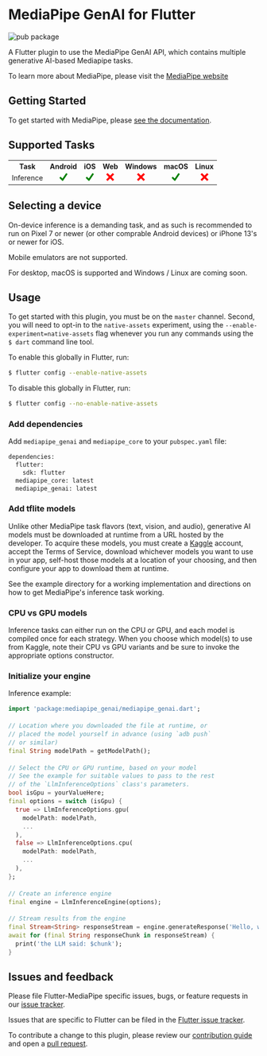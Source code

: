 # MediaPipe GenAI for Flutter

![pub package](https://img.shields.io/pub/v/mediapipe_genai)

A Flutter plugin to use the MediaPipe GenAI API, which contains multiple generative AI-based Mediapipe tasks.

To learn more about MediaPipe, please visit the [MediaPipe website](https://developers.google.com/mediapipe)

## Getting Started

To get started with MediaPipe, please [see the documentation](https://developers.google.com/mediapipe/solutions/guide).

## Supported Tasks

<table>
    <tr>
        <th>Task</th>
        <th>Android</th>
        <th>iOS</th>
        <th>Web</th>
        <th>Windows</th>
        <th>macOS</th>
        <th>Linux</th>
    </tr>
    <tr>
        <td>Inference</td>
        <td align="center"><img height="16" width="16" src="https://raw.githubusercontent.com/google/flutter-mediapipe/readme-improvements/assets/yes.png" /></td>
        <td align="center"><img height="16" width="16" src="https://raw.githubusercontent.com/google/flutter-mediapipe/readme-improvements/assets/yes.png" /></td>
        <td align="center"><img height="16" width="16" src="https://raw.githubusercontent.com/google/flutter-mediapipe/readme-improvements/assets/no.png"/></td>
        <td align="center"><img height="16" width="16" src="https://raw.githubusercontent.com/google/flutter-mediapipe/readme-improvements/assets/no.png"/></td>
        <td align="center"><img height="16" width="16" src="https://raw.githubusercontent.com/google/flutter-mediapipe/readme-improvements/assets/yes.png" /></td>
        <td align="center"><img height="16" width="16" src="https://raw.githubusercontent.com/google/flutter-mediapipe/readme-improvements/assets/no.png"/></td>
    </tr>
</table>

## Selecting a device

On-device inference is a demanding task, and as such is recommended to run on
Pixel 7 or newer (or other comprable Android devices) or iPhone 13's or newer
for iOS.

Mobile emulators are not supported.

For desktop, macOS is supported and Windows / Linux are coming soon.

## Usage

To get started with this plugin, you must be on the `master` channel.
Second, you will need to opt-in to the `native-assets` experiment,
using the `--enable-experiment=native-assets` flag whenever you run any commands
using the `$ dart` command line tool.

To enable this globally in Flutter, run:

```sh
$ flutter config --enable-native-assets
```

To disable this globally in Flutter, run:

```sh
$ flutter config --no-enable-native-assets
```

### Add dependencies

Add `mediapipe_genai` and `mediapipe_core` to your `pubspec.yaml` file:

```
dependencies:
  flutter:
    sdk: flutter
  mediapipe_core: latest
  mediapipe_genai: latest
```

### Add tflite models

Unlike other MediaPipe task flavors (text, vision, and audio), generative AI
models must be downloaded at runtime from a URL hosted by the developer. To
acquire these models, you must create a [Kaggle](https://www.kaggle.com/) account,
accept the Terms of Service, download whichever models you want to use in your
app, self-host those models at a location of your choosing, and then configure
your app to download them at runtime.

See the example directory for a working implementation and directions on how
to get MediaPipe's inference task working.

### CPU vs GPU models

Inference tasks can either run on the CPU or GPU, and each model is compiled once
for each strategy. When you choose which model(s) to use from Kaggle, note their
CPU vs GPU variants and be sure to invoke the appropriate options constructor.

### Initialize your engine

Inference example:

```dart
import 'package:mediapipe_genai/mediapipe_genai.dart';

// Location where you downloaded the file at runtime, or
// placed the model yourself in advance (using `adb push`
// or similar)
final String modelPath = getModelPath();

// Select the CPU or GPU runtime, based on your model
// See the example for suitable values to pass to the rest
// of the `LlmInferenceOptions` class's parameters.
bool isGpu = yourValueHere;
final options = switch (isGpu) {
  true => LlmInferenceOptions.gpu(
    modelPath: modelPath,
    ...
  ),
  false => LlmInferenceOptions.cpu(
    modelPath: modelPath,
    ...
  ),
};

// Create an inference engine
final engine = LlmInferenceEngine(options);

// Stream results from the engine
final Stream<String> responseStream = engine.generateResponse('Hello, world!');
await for (final String responseChunk in responseStream) {
  print('the LLM said: $chunk');
}
```

## Issues and feedback

Please file Flutter-MediaPipe specific issues, bugs, or feature requests in our [issue tracker](https://github.com/google/flutter-mediapipe/issues/new).

Issues that are specific to Flutter can be filed in the [Flutter issue tracker](https://github.com/flutter/flutter/issues/new).

To contribute a change to this plugin,
please review our [contribution guide](https://github.com/google/flutter-mediapipe/blob/master/CONTRIBUTING.md)
and open a [pull request](https://github.com/google/flutter-mediapipe/pulls).

